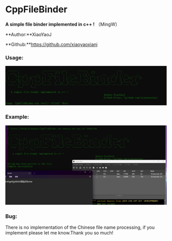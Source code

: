 # CppFileBinder

**A simple file binder implemented in c++ !**  （MingW）

**Author:**XiaoYaoJ

**Github:**https://github.com/xiaoyaoxianj

### Usage:

![](CppFileBinder\Usage.png)

### Example:

![](CppFileBinder\Example.png)

### Bug:

There is no implementation of the Chinese file name processing, if you implement please let me know.Thank you so much!

